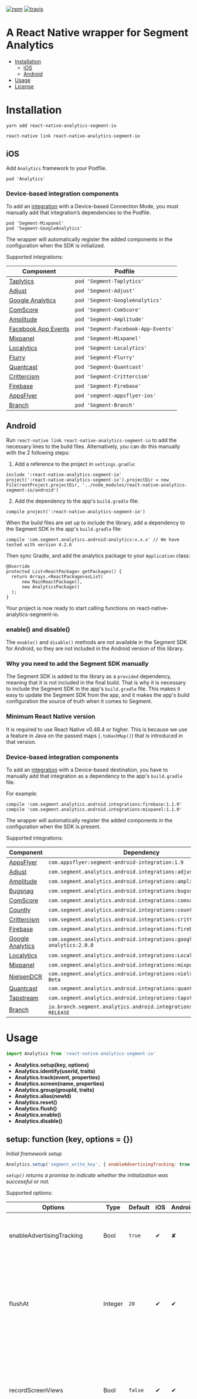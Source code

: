 [![npm](https://img.shields.io/npm/v/react-native-analytics-segment-io.svg)](https://www.npmjs.com/package/react-native-analytics-segment-io)
[![travis](https://img.shields.io/travis/leoilab/react-native-analytics-segment-io/master.svg)](https://travis-ci.org/leoilab/react-native-analytics-segment-io)

# A React Native wrapper for Segment Analytics

- [Installation](https://github.com/leoilab/react-native-analytics-segment-io#installation)
  * [iOS](https://github.com/leoilab/react-native-analytics-segment-io#ios)
  * [Android](https://github.com/leoilab/react-native-analytics-segment-io#android)
- [Usage](https://github.com/leoilab/react-native-analytics-segment-io#usage)
- [License](https://github.com/leoilab/react-native-analytics-segment-io#license)


# Installation

```
yarn add react-native-analytics-segment-io
```
```
react-native link react-native-analytics-segment-io
```

## iOS
Add `Analytics` framework to your Podfile.

```
pod 'Analytics'
```

### Device-based integration components

To add an [integration](https://segment.com/docs/sources/mobile/ios/#migrating-to-v3) with a Device-based Connection Mode, you must manually add that integration’s dependencies to the Podfile.

```
pod 'Segment-Mixpanel'
pod 'Segment-GoogleAnalytics'
```

The wrapper will automatically register the added components in the configuration when the SDK is initialized.

Supported integrations:

| Component           | Podfile                             |
|---------------------|-------------------------------------|
| [Taplytics](https://github.com/segment-integrations/analytics-ios-integration-taplytics)           | `pod 'Segment-Taplytics'`           |
| [Adjust](https://github.com/segment-integrations/analytics-ios-integration-adjust)              | `pod 'Segment-Adjust'`              |
| [Google Analytics](https://github.com/segment-integrations/analytics-ios-integration-google-analytics)    | `pod 'Segment-GoogleAnalytics'`     |
| [ComScore](https://github.com/segment-integrations/analytics-ios-integration-comscore)            | `pod 'Segment-ComScore'`            |
| [Amplitude](https://github.com/segment-integrations/analytics-ios-integration-amplitude)           | `pod 'Segment-Amplitude'`           |
| [Facebook App Events](https://github.com/segment-integrations/analytics-ios-integration-facebook-app-events) | `pod 'Segment-Facebook-App-Events'` |
| [Mixpanel](https://github.com/segment-integrations/analytics-ios-integration-mixpanel)            | `pod 'Segment-Mixpanel'`            |
| [Localytics](https://github.com/segment-integrations/analytics-ios-integration-localytics)          | `pod 'Segment-Localytics'`          |
| [Flurry](https://github.com/segment-integrations/analytics-ios-integration-flurry)              | `pod 'Segment-Flurry'`              |
| [Quantcast](https://github.com/segment-integrations/analytics-ios-integration-quantcast)           | `pod 'Segment-Quantcast'`           |
| [Crittercism](https://github.com/segment-integrations/analytics-ios-integration-crittercism)         | `pod 'Segment-Crittercism'`         |
| [Firebase](https://github.com/segment-integrations/analytics-ios-integration-firebase)            | `pod 'Segment-Firebase'`            |
| [AppsFlyer](https://github.com/AppsFlyerSDK/segment-appsflyer-ios)            | `pod 'segment-appsflyer-ios'`            |
| [Branch](https://github.com/BranchMetrics/Segment-Branch-iOS)            | `pod 'Segment-Branch'`            |


## Android

Run `react-native link react-native-analytics-segment-io` to add the necessary lines to the build files. Alternatively, you can do this manually with the 2 following steps:

1. Add a reference to the project in `settings.gradle`:
```
include ':react-native-analytics-segment-io'
project(':react-native-analytics-segment-io').projectDir = new File(rootProject.projectDir, '../node_modules/react-native-analytics-segment-io/android')
```

2. Add the dependency to the app's `build.gradle` file:
```
compile project(':react-native-analytics-segment-io')
```

When the build files are set up to include the library, add a dependency to the Segment SDK in the app's `build.gradle` file:
```
compile 'com.segment.analytics.android:analytics:x.x.x' // We have tested with version 4.2.6
```

Then sync Gradle, and add the analytics package to your `Application` class:
```
@Override
protected List<ReactPackage> getPackages() {
  return Arrays.<ReactPackage>asList(
      new MainReactPackage(),
      new AnalyticsPackage()
  );
}
```

Your project is now ready to start calling functions on react-native-analytics-segment-io.

### enable() and disable()

The `enable()` and `disable()` methods are not available in the Segment SDK for Android, so they are not included in the Android version of this library.

### Why you need to add the Segment SDK manually

The Segment SDK is added to the library as a `provided` dependency, meaning that it is not included in the final build. That is why it is necessary to include the Segment SDK in the app's `build.gradle` file. This makes it easy to update the Segment SDK from the app, and it makes the app's build configuration the source of truth when it comes to Segment.

### Minimum React Native version

It is required to use React Native v0.46.4 or higher. This is because we use a feature in Java on the passed maps (`.toHashMap()`) that is introduced in that version.

### Device-based integration components

To add an [integration](https://segment.com/docs/sources/mobile/android/#migrating-to-v4) with a Device-based destination, you have to manually add that integration as a dependency to the app's `build.gradle` file.

For example:

```
compile 'com.segment.analytics.android.integrations:firebase:1.1.0'
compile 'com.segment.analytics.android.integrations:mixpanel:1.1.0'
```

The wrapper will automatically register the added components in the configuration when the SDK is present.

Supported integrations:

| Component           | Dependency           |
|---------------------|----------------------|
| [AppsFlyer](https://github.com/AppsFlyerSDK/AppsFlyer-Segment-Integration) | `com.appsflyer:segment-android-integration:1.9` |
| [Adjust](https://github.com/segment-integrations/analytics-android-integration-adjust) | `com.segment.analytics.android.integrations:adjust:0.3.1` |
| [Amplitude](https://github.com/segment-integrations/analytics-android-integration-amplitude) | `com.segment.analytics.android.integrations:amplitude:1.2.1` |
| [Bugsnag](https://github.com/segment-integrations/analytics-android-integration-bugsnag) | `com.segment.analytics.android.integrations:bugsnag:1.0.0` |
| [ComScore](https://github.com/segment-integrations/analytics-android-integration-comscore) | `com.segment.analytics.android.integrations:comscore:3.0.0` |
| [Countly](https://github.com/segment-integrations/analytics-android-integration-countly) | `com.segment.analytics.android.integrations:countly:1.0.0` |
| [Crittercism](https://github.com/segment-integrations/analytics-android-integration-crittercism) | `com.segment.analytics.android.integrations:crittercism:1.0.0` |
| [Firebase](https://github.com/segment-integrations/analytics-android-integration-firebase) | `com.segment.analytics.android.integrations:firebase:1.1.0` |
| [Google Analytics](https://github.com/segment-integrations/analytics-android-integration-google-analytics) | `com.segment.analytics.android.integrations:google-analytics:2.0.0` |
| [Localytics](https://github.com/segment-integrations/analytics-android-integration-localytics) | `com.segment.analytics.android.integrations:Localytics` |
| [Mixpanel](https://github.com/segment-integrations/analytics-android-integration-mixpanel) | `com.segment.analytics.android.integrations:mixpanel:1.1.0` |
| [NielsenDCR](https://github.com/segment-integrations/analytics-android-integration-nielsendcr) | `com.segment.analytics.android.integrations:nielsendcr:1.0.0-Beta` |
| [Quantcast](https://github.com/segment-integrations/analytics-android-integration-quantcast) | `com.segment.analytics.android.integrations:quantcast:1.0.1` |
| [Tapstream](https://github.com/segment-integrations/analytics-android-integration-tapstream) | `com.segment.analytics.android.integrations:tapstream:1.0.0` |
| [Branch](https://github.com/BranchMetrics/Segment-Branch-Android) | `io.branch.segment.analytics.android.integrations:branch:1.0.2-RELEASE` |

# Usage

```js
import Analytics from 'react-native-analytics-segment-io'
```

- **Analytics.setup(key, options)**
- **Analytics.identify(userId, traits)**
- **Analytics.track(event, properties)**
- **Analytics.screen(name, properties)**
- **Analytics.group(groupId, traits)**
- **Analytics.alias(newId)**
- **Analytics.reset()**
- **Analytics.flush()**
- **Analytics.enable()**
- **Analytics.disable()**

## setup: function (key, options = {})
*Initial framework setup*
```js
Analytics.setup('segment_write_key', { enableAdvertisingTracking: true })
```

*`setup()` returns a promise to indicate whether the initialization was successful or not.*

Supported options:

| Options                         | Type    | Default | iOS | Android | Description                                                                                                                                                                            |
|---------------------------------|---------|---------|-----|---------|----------------------------------------------------------------------------------------------------------------------------------------------------------------------------------------|
| enableAdvertisingTracking       | Bool    | `true`  | ✔   | ✘       | Whether the analytics client should track advertising info.                                                                                                                           |
| flushAt                         | Integer | `20`    | ✔   | ✔       | The number of queued events that the analytics client should flush at. Setting this to `1` will not queue any events and will use more battery.                                        |
| recordScreenViews               | Bool    | `false` | ✔   | ✔       | Whether the analytics client should automatically make a screen call when a view controller is added to a view hierarchy.                                                              |
| shouldUseBluetooth              | Bool    | `false` | ✔   | ✘       | Whether the analytics client should record bluetooth information.                                                                                                                      |
| shouldUseLocationServices       | Bool    | `false` | ✔   | ✘       | Whether the analytics client should use location services.                                                                                                                             |
| trackApplicationLifecycleEvents | Bool    | `false` | ✔   | ✔       | Whether the analytics client should automatically make a track call for application lifecycle events, such as "Application Installed", "Application Updated" and "Application Opened". |
| trackAttributionData            | Bool    | `false` | ✔   | ✔       | Whether the analytics client should automatically track attribution data from enabled providers using the mobile service.                                                              |
| trackDeepLinks                  | Bool    | `false` | ✔   | ✘       | Whether the analytics client should automatically track deep links.                                                                                                                    |
| debug                           | Bool    | `false` | ✔   | ✔       | Whether the analytics client should log everything to the console (only enable this during development).                                                                               |

## identify: function (userId, traits = {})
*Tie a user to their actions and record traits about them*
```js
Analytics.identify('user_id', { email: 'user_email' })
```

Futher [explanation](https://segment.com/docs/sources/mobile/ios/#identify) can be found on Segments own page.

## track: function (event, properties = {})
*Record the actions your users performs*
```js
Analytics.track('Weapon Bought', { weapon: 'sword' })
```

Futher [explanation](https://segment.com/docs/sources/mobile/ios/#track) can be found on Segments own page.

## screen: function (name, properties = {})
*Record whenever a user sees a screen*
```js
Analytics.track('Photo Screen', { feed: 'private' })
```
Futher [explanation](https://segment.com/docs/sources/mobile/ios/#screen) can be found on Segments own page.

## group: function (groupId, traits = {})
*Associate an identified user user with a group*
```js
Analytics.group('Group123', {name: 'Bob Group', description: 'Accounting Awesome'})
```

Futher [explanation](https://segment.com/docs/sources/mobile/ios/#group) can be found on Segments own page.
## alias: function (newId)
*Associate one user identity with another*
```js
Analytics.alias('new_id')
```
Futher [explanation](https://segment.com/docs/sources/mobile/ios/#alias) can be found on Segments own page.
## reset: function ()
*Clears the SDK’s internal stores for the current user and group*
```js
Analytics.reset()
```
Futher [explanation](https://segment.com/docs/sources/mobile/ios/#reset) can be found on Segments own page.
## flush: function ()
*Manually flush the queue*
```js
Analytics.flush()
```
Futher [explanation](https://segment.com/docs/sources/mobile/ios/#flushing) can be found on Segments own page.
## enable: function ()
*You may need to offer the ability for users to opt-out of analytics*
```js
Analytics.enable()
```
Futher [explanation](https://segment.com/docs/sources/mobile/ios/#opt-out) can be found on Segments own page.
## disable: function ()  
*You may need to offer the ability for users to opt-out of analytics*
```js
Analytics.disable()
```
Futher [explanation](https://segment.com/docs/sources/mobile/ios/#opt-out) can be found on Segments own page.

# License

MIT
